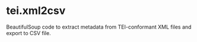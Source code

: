 # tei.xml2csv
BeautifulSoup code to extract metadata from TEI-conformant XML files and export to CSV file.
